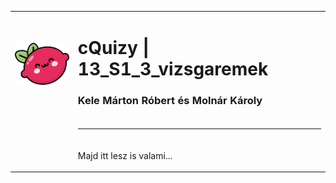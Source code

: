 <table width="100%">
    <tr>
        <td width="20%"><img src="cQuizy.png" alt="cQuizy Logo"></td>
        <td width="80%">
            <h1>cQuizy | 13_S1_3_vizsgaremek</h1>
            <h3>Kele Márton Róbert és Molnár Károly</h3>
        </td>
    </tr>
    <tr>
        <td></td>
        <td><hr></td>
    </tr>
    <tr>
        <td></td>
        <td>
            <p>Majd itt lesz is valami...</p>
        </td>
    </tr>
</table>

